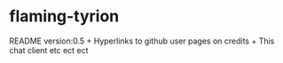 flaming-tyrion
==============
README
version:0.5
+
Hyperlinks to github user pages on credits
+
This chat client etc ect ect